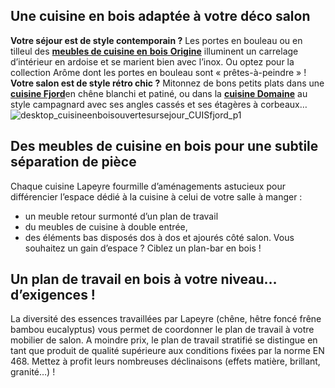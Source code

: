 ## Une cuisine en bois adaptée à votre déco salon
**Votre séjour est de style contemporain ?**
Les portes en bouleau ou en tilleul des [**meubles de cuisine en** **bois** **Origine**](/cuisine-origine-FPC200536) illuminent un carrelage d’intérieur en ardoise et se marient bien avec l’inox. Ou optez pour la collection Arôme dont les portes en bouleau sont « prêtes-à-peindre » !
**Votre salon est de style rétro chic ?**
Mitonnez de bons petits plats dans une [**cuisine Fjord**](/cuisine-fjord-FPC200539)en chêne blanchi et patiné, ou dans la [**cuisine Domaine**](/cuisine-domaine-FPC200527) au style campagnard avec ses angles cassés et ses étagères à corbeaux…
![desktop_cuisineenboisouvertesursejour_CUISfjord_p1](//statics.lapeyre.fr/img/contrib/2bdd4da30020f7ba/desktop_cuisineenboisouvertesursejour_CUISfjord_p1.jpg)
##
## Des meubles de cuisine en bois pour une subtile séparation de pièce
Chaque cuisine Lapeyre fourmille d’aménagements astucieux pour différencier l’espace dédié à la cuisine à celui de votre salle à manger :
- un meuble retour surmonté d’un plan de travail
- du meubles de cuisine à double entrée,
- des éléments bas disposés dos à dos et ajourés côté salon.
Vous souhaitez un gain d’espace ? Ciblez un plan-bar en bois !
## Un plan de travail en bois à votre niveau… d’exigences !
La diversité des essences travaillées par Lapeyre (chêne, hêtre foncé frêne bambou eucalyptus) vous permet de coordonner le plan de travail à votre mobilier de salon.
A moindre prix, le plan de travail stratifié se distingue en tant que produit de qualité supérieure aux conditions fixées par la norme EN 468. Mettez à profit leurs nombreuses déclinaisons (effets matière, brillant, granité…) !